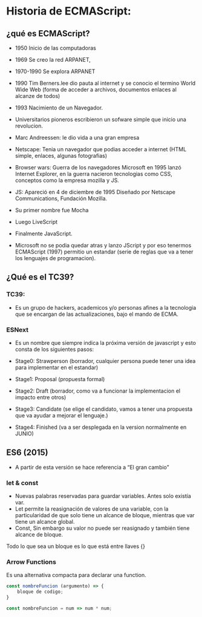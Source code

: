 # Historia de ECMAScript:
## ¿qué es ECMAScript?

- 1950 Inicio de las computadoras

- 1969 Se creo la red ARPANET,

- 1970-1990 Se explora ARPANET

- 1990 Tim Berners.lee dio pauta al internet y se conocio el termino World Wide Web (forma de acceder a archivos, documentos enlaces al alcanze de todos)

- 1993 Nacimiento de un Navegador.

- Universitarios pioneros escribieron un sofware simple que inicio una revolucion.

- Marc Andreessen: le dio vida a una gran empresa

- Netscape: Tenia un navegador que podias acceder a internet (HTML simple, enlaces, algunas fotografias)

- Browser wars: Guerra de los navegadores 
Microsoft en 1995 lanzó Internet Explorer, en la guerra nacieron tecnologias como CSS, conceptos como la empresa mozilla y JS.
- JS: Apareció en 4 de diciembre de 1995 Diseñado por Netscape Communications, Fundación Mozilla.

- Su primer nombre fue Mocha

- Luego LiveScript

- Finalmente JavaScript.

- Microsoft no se podia quedar atras y lanzo JScript y por eso tenermos ECMAScript (1997) permitio un estandar (serie de reglas que va a tener los lenguajes de programacion).

## ¿Qué es el TC39?
### TC39: 
- Es un grupo de hackers, academicos y/o personas afines a la tecnologia que se encargan de las actualizaciones, bajo el mando de ECMA.
### ESNext 
- Es un nombre que siempre indica la próxima versión de javascript y esto consta de los siguientes pasos:

- Stage0: Strawperson (borrador, cualquier persona puede tener una idea para implementar en el estandar)

- Stage1: Proposal (propuesta formal)

- Stage2: Draft (borrador, como va a funcionar la implementacion el impacto entre otros)

- Stage3: Candidate (se elige el candidato, vamos a tener una propuesta que va ayudar a mejorar el lenguaje.)

- Stage4: Finished (va a ser desplegada en la version normalmente en JUNIO)

## ES6 (2015)
- A partir de esta versión se hace referencia a “El gran cambio”

### let & const
- Nuevas palabras reservadas para guardar variables. Antes solo existía var.
- Let permite la reasignación de valores de una variable, con la particularidad de que solo tiene un alcance de bloque, mientras que var tiene un alcance global.
- Const, Sin embargo su valor no puede ser reasignado y también tiene alcance de bloque.

Todo lo que sea un bloque es lo que está entre llaves {}

### Arrow Functions
Es una alternativa compacta para declarar una function.
```js
const nombreFuncion (argumento) => {
    bloque de codigo;
}

const nombreFuncion = num => num * num;
```

